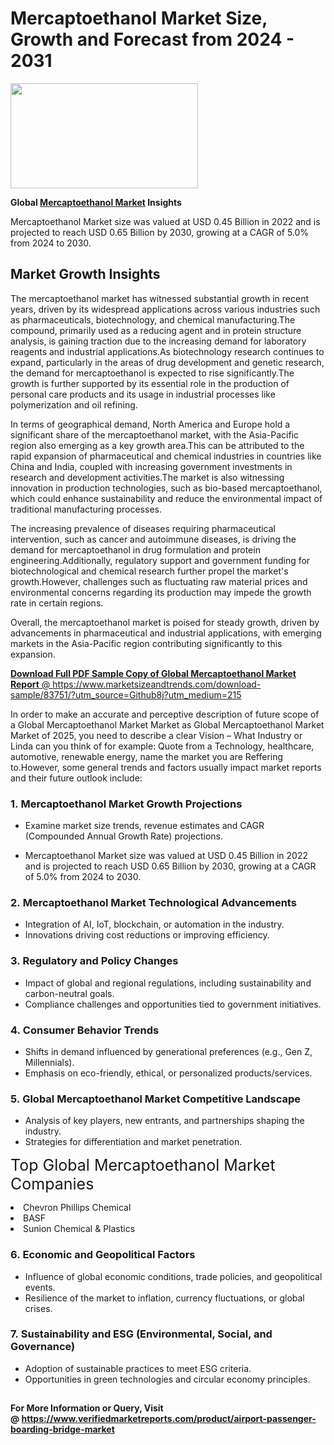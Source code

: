 <H1>Mercaptoethanol Market Size, Growth and Forecast from 2024 - 2031</H1><img class="aligncenter size-medium wp-image-584254" src="https://thirdeyenews.in/wp-content/uploads/2024/09/Global-Market-Research-300x168.jpeg" alt="" width="300" height="168" /><p><strong>Global&nbsp;<a href="https://www.marketsizeandtrends.com/download-sample/83751/?utm_source=Github8j?utm_medium=215">Mercaptoethanol Market</a> Insights</strong></p><p>Mercaptoethanol Market size was valued at USD 0.45 Billion in 2022 and is projected to reach USD 0.65 Billion by 2030, growing at a CAGR of 5.0% from 2024 to 2030.</p><p><h2>Market Growth Insights</h2> <p>The mercaptoethanol market has witnessed substantial growth in recent years, driven by its widespread applications across various industries such as pharmaceuticals, biotechnology, and chemical manufacturing.The compound, primarily used as a reducing agent and in protein structure analysis, is gaining traction due to the increasing demand for laboratory reagents and industrial applications.As biotechnology research continues to expand, particularly in the areas of drug development and genetic research, the demand for mercaptoethanol is expected to rise significantly.The growth is further supported by its essential role in the production of personal care products and its usage in industrial processes like polymerization and oil refining.</p> <p><a href="#"></a></p> <p>In terms of geographical demand, North America and Europe hold a significant share of the mercaptoethanol market, with the Asia-Pacific region also emerging as a key growth area.This can be attributed to the rapid expansion of pharmaceutical and chemical industries in countries like China and India, coupled with increasing government investments in research and development activities.The market is also witnessing innovation in production technologies, such as bio-based mercaptoethanol, which could enhance sustainability and reduce the environmental impact of traditional manufacturing processes.</p> <p>The increasing prevalence of diseases requiring pharmaceutical intervention, such as cancer and autoimmune diseases, is driving the demand for mercaptoethanol in drug formulation and protein engineering.Additionally, regulatory support and government funding for biotechnological and chemical research further propel the market's growth.However, challenges such as fluctuating raw material prices and environmental concerns regarding its production may impede the growth rate in certain regions.</p> <p>Overall, the mercaptoethanol market is poised for steady growth, driven by advancements in pharmaceutical and industrial applications, with emerging markets in the Asia-Pacific region contributing significantly to this expansion.</p> <p><a href="#"></p><p><span class=""><strong>Download Full PDF Sample Copy of Global Mercaptoethanol Market Report</strong> @ <a href="https://www.marketsizeandtrends.com/download-sample/83751/?utm_source=Github8j?utm_medium=215" target="_blank">https://www.marketsizeandtrends.com/download-sample/83751/?utm_source=Github8j?utm_medium=215</a></span></p><p>In order to make an accurate and perceptive description of future scope of a Global&nbsp;Mercaptoethanol Market Market as Global&nbsp;Mercaptoethanol Market Market of 2025, you need to describe a clear Vision &ndash; What Industry or Linda can you think of for example: Quote from a Technology, healthcare, automotive, renewable energy, name the market you are Reffering to.However, some general trends and factors usually impact market reports and their future outlook include:</p><h3>1.&nbsp;<strong>Mercaptoethanol Market Growth Projections</strong></h3><ul><li>Examine market size trends, revenue estimates and CAGR (Compounded Annual Growth Rate) projections.</li><li><p>Mercaptoethanol Market size was valued at USD 0.45 Billion in 2022 and is projected to reach USD 0.65 Billion by 2030, growing at a CAGR of 5.0% from 2024 to 2030.</p></li></ul><h3>2.&nbsp;<strong>Mercaptoethanol Market Technological Advancements</strong></h3><ul><li>Integration of AI, IoT, blockchain, or automation in the industry.</li><li>Innovations driving cost reductions or improving efficiency.</li></ul><h3>3.&nbsp;<strong>Regulatory and Policy Changes</strong></h3><ul><li>Impact of global and regional regulations, including sustainability and carbon-neutral goals.</li><li>Compliance challenges and opportunities tied to government initiatives.</li></ul><h3>4.&nbsp;<strong>Consumer Behavior Trends</strong></h3><ul><li>Shifts in demand influenced by generational preferences (e.g., Gen Z, Millennials).</li><li>Emphasis on eco-friendly, ethical, or personalized products/services.</li></ul><h3>5.&nbsp;<strong>Global Mercaptoethanol Market Competitive Landscape</strong></h3><ul><li>Analysis of key players, new entrants, and partnerships shaping the industry.</li><li>Strategies for differentiation and market penetration.</li></ul><p data-pm-slice="1 1 []"><span style="color: inherit; font-family: inherit; font-size: 25px;">Top Global Mercaptoethanol Market Companies</span></p><div class="" data-test-id=""><p><li>Chevron Phillips Chemical</li><li> BASF</li><li> Sunion Chemical & Plastics</li></p></div><h3>6.&nbsp;<strong>Economic and Geopolitical Factors</strong></h3><ul><li>Influence of global economic conditions, trade policies, and geopolitical events.</li><li>Resilience of the market to inflation, currency fluctuations, or global crises.</li></ul><h3>7.&nbsp;<strong>Sustainability and ESG (Environmental, Social, and Governance)</strong></h3><ul><li>Adoption of sustainable practices to meet ESG criteria.</li><li>Opportunities in green technologies and circular economy principles.</li></ul><h2><strong style="font-size: 14px;">For More Information or Query, Visit @&nbsp;</strong><a style="background-color: #ffffff; font-size: 14px;" href="https://www.marketsizeandtrends.com/report/mercaptoethanol-market/" target="_blank">https://www.verifiedmarketreports.com/product/airport-passenger-boarding-bridge-market</a></h2>